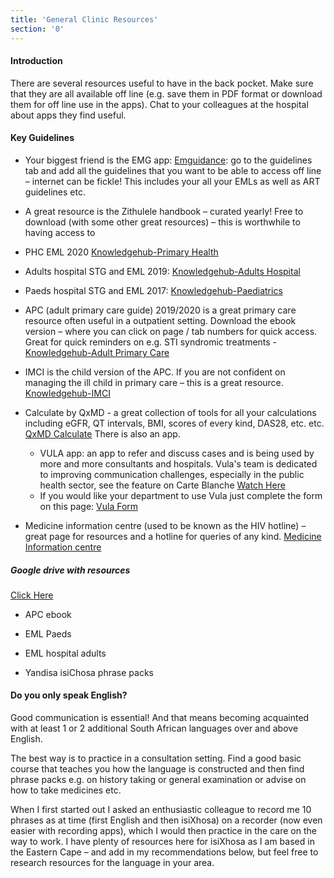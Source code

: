 ```yaml
---
title: 'General Clinic Resources'
section: '0'
---
```


#### Introduction

There are several resources useful to have in the back pocket. Make sure that they are
all available off line (e.g. save them in PDF format or download them for off line use in the apps).
Chat to your colleagues at the hospital about apps they find useful.

#### Key Guidelines

- Your biggest friend is the EMG app: [Emguidance](https://emguidance.com/): go to the guidelines tab and
add all the guidelines that you want to be able to access off line – internet can be fickle! This
includes your all your EMLs as well as ART guidelines etc.

- A great resource is the Zithulele handbook – curated yearly! Free to download (with some
other great resources) – this is worthwhile to having access to

- PHC EML 2020 [Knowledgehub-Primary Health](https://www.knowledgehub.org.za/elibrary/primary-health-care-phc>-essential-medicines-list-eml-2020)

- Adults hospital STG and EML 2019: [Knowledgehub-Adults Hospital](https://www.knowledgehub.org.za/elibrary/hospital>-level-adults-standard-treatment-guidelines-and-essential-medicines-list-2nd)

- Paeds hospital STG and EML 2017: [Knowledgehub-Paediatrics](https://www.knowledgehub.org.za/elibrary/hospital>-level-paediatrics-standard-treatment-guidelines-and-essential-medicines-list)

- APC (adult primary care guide) 2019/2020 is a great primary care resource often useful in a
outpatient setting. Download the ebook version – where you can click on page / tab
numbers for quick access. Great for quick reminders on e.g. STI syndromic treatments -
[Knowledgehub-Adult Primary Care](https://www.knowledgehub.org.za/elibrary/adult-primary-care-apc-guide-20192020>-updated)

- IMCI is the child version of the APC. If you are not confident on managing the ill child in
primary care – this is a great resource.
[Knowledgehub-IMCI](https://www.knowledgehub.org.za/elibrary/integrated-management-childhood-illness-imci>-2019)

- Calculate by QxMD - a great collection of tools for all your calculations including eGFR, QT
intervals, BMI, scores of every kind, DAS28, etc. etc. [QxMD Calculate](https://qxmd.com/calculate/) There is
also an app.
  - VULA app: an app to refer and discuss cases and is being used by more and more
consultants and hospitals. Vula&#39;s team is dedicated to improving communication
challenges, especially in the public health sector, see the feature on Carte
Blanche [Watch Here](https://youtu.be/YI7-1N6qPnM)
  - If you would like your department to use Vula just complete the form on this page:
[Vula Form](https://bit.ly/3s3WqYT)

- Medicine information centre (used to be known as the HIV hotline) – great page for
resources and a hotline for queries of any kind. [Medicine Information centre](http://www.mic.uct.ac.za/)

##### Google drive with resources

[Click Here](https://drive.google.com/drive/folders/1voG8dJeKodj6u22JcG1oRrQZLV3f9Njd?usp=sharing)

- APC ebook

- EML Paeds

- EML hospital adults

- Yandisa isiChosa phrase packs

#### Do you only speak English?

Good communication is essential! And that means becoming acquainted with at least 1 or 2
additional South African languages over and above English.

The best way is to practice in a consultation setting. Find a good basic course that teaches you how
the language is constructed and then find phrase packs e.g. on history taking or general
examination or advise on how to take medicines etc.

When I first started out I asked an enthusiastic colleague to record me 10 phrases as at time (first
English and then isiXhosa) on a recorder (now even easier with recording apps), which I would then
practice in the care on the way to work.
I have plenty of resources here for isiXhosa as I am based in the Eastern Cape – and add in my
recommendations below, but feel free to research resources for the language in your area.
<!--
    This is a comment and is not displayed on the website. Do not alter this text between arrows (->).
    To change the content in this file, simply retype/ copy+paste any text above, as you would in a normal text file/ word document.

    Do not change the "title:" title, or the ---. Only change the text inside '' for that section.

    The hashtag ( # ) symbols followed by a space and then text show a heading. The more #s you have, the smaller/"less important" the heading. You can add up to 6 # but we suggest max 4 #. make sure each heading is on a separate line.

    <iframe> is the code for a youtube video. To link a youtube video, go onto youtube, right click on the video when watching it, and select -"Copy embed code"-, paste what you copied EXACTLY into the markdown file. OR, watch this tutorial: https://www.youtube.com/watch?v=vGHrJDmepI0 

    Please refer to the "HOW TO USE" or "HOW TO USE SHORT" files for more information.
 -->